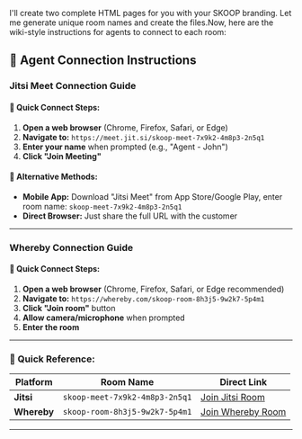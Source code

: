 I'll create two complete HTML pages for you with your SKOOP branding. Let me generate unique room names and create the files.Now, here are the wiki-style instructions for agents to connect to each room:

## 📘 Agent Connection Instructions

### **Jitsi Meet Connection Guide**

#### 🎯 Quick Connect Steps:
1. **Open a web browser** (Chrome, Firefox, Safari, or Edge)
2. **Navigate to:** `https://meet.jit.si/skoop-meet-7x9k2-4m8p3-2n5q1`
3. **Enter your name** when prompted (e.g., "Agent - John")
4. **Click "Join Meeting"**

#### 🔧 Alternative Methods:
- **Mobile App:** Download "Jitsi Meet" from App Store/Google Play, enter room name: `skoop-meet-7x9k2-4m8p3-2n5q1`
- **Direct Browser:** Just share the full URL with the customer

---

### **Whereby Connection Guide**

#### 🎯 Quick Connect Steps:
1. **Open a web browser** (Chrome, Firefox, Safari, or Edge recommended)
2. **Navigate to:** `https://whereby.com/skoop-room-8h3j5-9w2k7-5p4m1`
3. **Click "Join room"** button
4. **Allow camera/microphone** when prompted
5. **Enter the room**


---

### **🔗 Quick Reference:**

| Platform | Room Name | Direct Link |
|----------|-----------|-------------|
| **Jitsi** | `skoop-meet-7x9k2-4m8p3-2n5q1` | [Join Jitsi Room](https://meet.jit.si/skoop-meet-7x9k2-4m8p3-2n5q1) |
| **Whereby** | `skoop-room-8h3j5-9w2k7-5p4m1` | [Join Whereby Room](https://whereby.com/skoop-room-8h3j5-9w2k7-5p4m1) |

---